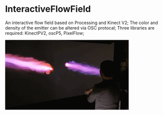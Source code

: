 # InteractiveFlowField
An interactive flow field based on Processing and Kinect V2;
The color and density of the emitter can be altered via OSC protocal;
Three libraries are required: KinectPV2, oscP5, PixelFlow;

![image](1.gif)